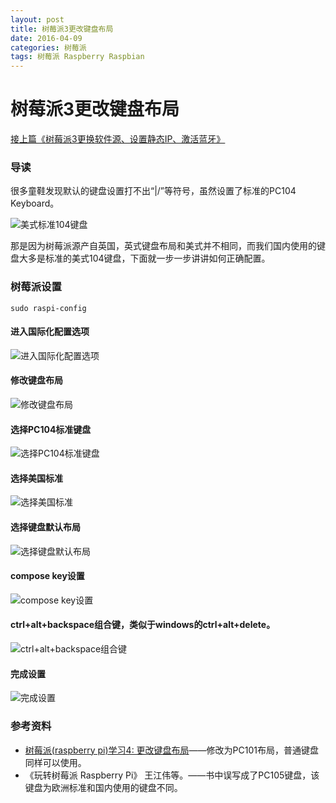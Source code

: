 ```yaml
---
layout: post
title: 树莓派3更改键盘布局
date: 2016-04-09
categories: 树莓派
tags: 树莓派 Raspberry Raspbian
---
```


# 树莓派3更改键盘布局      

[接上篇《树莓派3更换软件源、设置静态IP、激活蓝牙》](http://www.yupae.cn/2016-04-07-raspberrypi3)

### 导读

很多童鞋发现默认的键盘设置打不出“&#124;\/”等符号，虽然设置了标准的PC104 Keyboard。

![美式标准104键盘](http://img.blog.csdn.net/20140804195858791)

那是因为树莓派源产自英国，英式键盘布局和美式并不相同，而我们国内使用的键盘大多是标准的美式104键盘，下面就一步一步讲讲如何正确配置。

### 树莓派设置

`
sudo raspi-config
`

#### 进入国际化配置选项

![进入国际化配置选项](http://img.blog.csdn.net/20140804195933501?watermark/2/text/aHR0cDovL2Jsb2cuY3Nkbi5uZXQveHVrYWk4NzExMDU=/font/5a6L5L2T/fontsize/400/fill/I0JBQkFCMA==/dissolve/70/gravity/SouthEast)

#### 修改键盘布局

![修改键盘布局](http://img.blog.csdn.net/20140804195737281?watermark/2/text/aHR0cDovL2Jsb2cuY3Nkbi5uZXQveHVrYWk4NzExMDU=/font/5a6L5L2T/fontsize/400/fill/I0JBQkFCMA==/dissolve/70/gravity/SouthEast)

#### 选择PC104标准键盘

![选择PC104标准键盘](http://img.blog.csdn.net/20140804195752484?watermark/2/text/aHR0cDovL2Jsb2cuY3Nkbi5uZXQveHVrYWk4NzExMDU=/font/5a6L5L2T/fontsize/400/fill/I0JBQkFCMA==/dissolve/70/gravity/SouthEast)

#### 选择美国标准

![选择美国标准](http://img.blog.csdn.net/20140804200018258?watermark/2/text/aHR0cDovL2Jsb2cuY3Nkbi5uZXQveHVrYWk4NzExMDU=/font/5a6L5L2T/fontsize/400/fill/I0JBQkFCMA==/dissolve/70/gravity/SouthEast)

#### 选择键盘默认布局

![选择键盘默认布局](http://img.blog.csdn.net/20140804200030738?watermark/2/text/aHR0cDovL2Jsb2cuY3Nkbi5uZXQveHVrYWk4NzExMDU=/font/5a6L5L2T/fontsize/400/fill/I0JBQkFCMA==/dissolve/70/gravity/SouthEast)

#### compose key设置

![compose key设置](http://img.blog.csdn.net/20140804195828906?watermark/2/text/aHR0cDovL2Jsb2cuY3Nkbi5uZXQveHVrYWk4NzExMDU=/font/5a6L5L2T/fontsize/400/fill/I0JBQkFCMA==/dissolve/70/gravity/SouthEast)

#### ctrl+alt+backspace组合键，类似于windows的ctrl+alt+delete。

![ctrl+alt+backspace组合键](http://img.blog.csdn.net/20140804200057133?watermark/2/text/aHR0cDovL2Jsb2cuY3Nkbi5uZXQveHVrYWk4NzExMDU=/font/5a6L5L2T/fontsize/400/fill/I0JBQkFCMA==/dissolve/70/gravity/SouthEast)

#### 完成设置

![完成设置](http://img.blog.csdn.net/20140804200109628?watermark/2/text/aHR0cDovL2Jsb2cuY3Nkbi5uZXQveHVrYWk4NzExMDU=/font/5a6L5L2T/fontsize/400/fill/I0JBQkFCMA==/dissolve/70/gravity/SouthEast)

### 参考资料

*   [树莓派(raspberry pi)学习4: 更改键盘布局](http://blog.csdn.net/c80486/article/details/8460271)——修改为PC101布局，普通键盘同样可以使用。
*   《玩转树莓派 Raspberry Pi》 王江伟等。——书中误写成了PC105键盘，该键盘为欧洲标准和国内使用的键盘不同。
